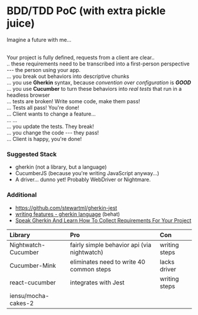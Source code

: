 # BDD/TDD PoC (with extra pickle juice)

Imagine a future with me...

<br /> Your project is fully defined, requests from a client are clear..
<br />.. these requirements need to be transcribed into a first-person perspective --- the person using your app.
<br />... you break out behaviors into descriptive chunks
<br />... you use **Gherkin** syntax, because _convention over configuration_ is ***GOOD***
<br />... you use **Cucumber** to turn these behaviors into *real tests* that run in a headless browser
<br />... tests are broken! Write some code, make them pass!
<br />... Tests all pass! You're done!
<br />... Client wants to change a feature...
<br />... ...
<br />... you update the tests. They break!
<br />... you change the code --- they pass!
<br />... Client is happy, you're done!


### Suggested Stack

- gherkin (not a library, but a language)
- CucumberJS (because you're writing JavaScript anyway...)
- A driver... dunno yet! Probably WebDriver or Nightmare.


### Additional

- https://github.com/stewartml/gherkin-jest
- [writing features - gherkin language] (behat)
- [Speak Gherkin And Learn How To Collect Requirements For Your Project]

| Library              | Pro                                         | Con                 |
| :------------------- | :------------------------------------------ | :------------------ |
| Nightwatch-Cucumber  | fairly simple behavior api (via nightwatch) | writing steps       |
| Cucumber-Mink        | eliminates need to write 40 common steps    | lacks driver        |
| react-cucumber       | integrates with Jest                        | writing steps       |
| iensu/mocha-cakes-2  |      |             |



[writing features - gherkin language]: 'http://docs.behat.org/en/v2.5/guides/1.gherkin.html'
[Speak Gherkin And Learn How To Collect Requirements For Your Project]: 'https://medium.com/@NeotericEU/speak-gherkin-and-learn-how-to-collect-requirements-for-your-project-dad171da8fb'






